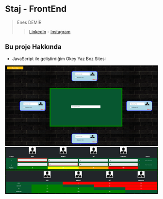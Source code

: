 # Staj - FrontEnd

> Enes DEMİR
> > [LinkedIn](https://www.linkedin.com/in/enes-demir-a9374422b/%22) - [Instagram](https://www.instagram.com/enesdemir3662/?hl=tr)

## Bu proje Hakkında

* JavaScript ile geliştirdiğim Okey Yaz Boz Sitesi

![Image](Screenshot_1.png)
![Image](Screenshot_2.png)

